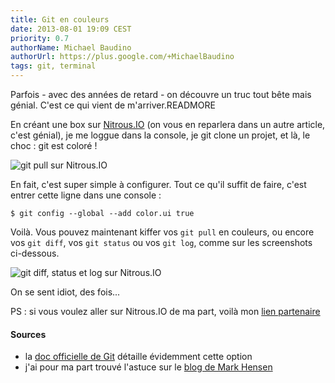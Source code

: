 ```yaml
---
title: Git en couleurs
date: 2013-08-01 19:09 CEST
priority: 0.7
authorName: Michael Baudino
authorUrl: https://plus.google.com/+MichaelBaudino
tags: git, terminal
---
```


Parfois - avec des années de retard - on découvre un truc tout bête mais génial. C'est ce qui vient de m'arriver.READMORE

En créant une box sur [Nitrous.IO](https://www.nitrous.io) (on vous en reparlera dans un autre article, c'est génial), je me loggue dans la console, je git clone un projet, et là, le choc : git est coloré !

![git pull sur Nitrous.IO](blog/git-colored-01-pull.png "git pull sur Nitrous.IO")

En fait, c'est super simple à configurer. Tout ce qu'il suffit de faire, c'est entrer cette ligne dans une console :

```shell
$ git config --global --add color.ui true
```

Voilà. Vous pouvez maintenant kiffer vos `git pull` en couleurs, ou encore vos `git diff`, vos `git status` ou vos `git log`, comme sur les screenshots ci-dessous.

![git diff, status et log sur Nitrous.IO](blog/git-colored-02-diff-status-log.png "git diff, status et log sur Nitrous.IO")

On se sent idiot, des fois...

PS : si vous voulez aller sur Nitrous.IO de ma part, voilà mon [lien partenaire](https://www.nitrous.io/join/AkeaRDCF-N8)

#### Sources

* la [doc officielle de Git](http://git-scm.com/book/fr/Personnalisation-de-Git-Configuration-de-Git#Couleurs-dans-Git) détaille évidemment cette option
* j'ai pour ma part trouvé l'astuce sur le [blog de Mark Hensen](http://www.markhansen.co.nz/color-git)
